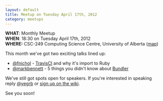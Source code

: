 ```yaml
---
layout: default
title: Meetup on Tuesday April 17th, 2012
category: meetups
---
```


**WHAT**: Monthly Meetup  
**WHEN**: 18:30 on Tuesday April 17th, 2012  
**WHERE:** CSC-249 Computing Science Centre, University of Alberta ([map](http://maps.google.ca/maps/place?q=computing+science,+edmonton&hl=en&ftid=0x53a0218a9ccbcfa5:0xaae88fa1314cc64e))

This month we've got two exciting talks lined up:

 * [@fnichol](http://twitter.com/fnichol) - [TravisCI](http://travis-ci.org/) and why it's import to Ruby
 * [@markbennett](http://twitter.com/markbennett) - 5 things you didn't know about [Bundler](http://gembundler.com/)

We've still got spots open for speakers. If you're interested in speaking reply [@yegrb](http://twitter.com/yegrb) or [sign up on the wiki](https://github.com/yegrb/yeg-wiki/wiki/Apr-17th%2C-2012-meetup).

See you soon!

